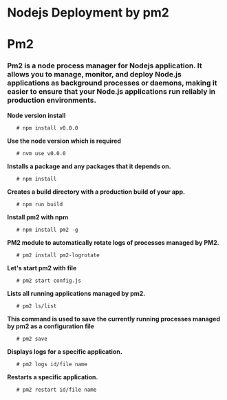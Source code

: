 # Nodejs Deployment by pm2
 # Pm2

### Pm2 is a node process manager for Nodejs application. It allows you to manage, monitor, and deploy Node.js applications as background processes or daemons, making it easier to ensure that your Node.js applications run reliably in production environments.

**Node version install**
   
       # npm install v0.0.0

**Use the node version which is required**

       # nvm use v0.0.0

**Installs a package and any packages that it depends on.**

       # npm install

**Creates a build directory with a production build of your app.**
             
       # npm run build 

**Install pm2 with npm**

       # npm install pm2 -g

**PM2 module to automatically rotate logs of processes managed by PM2.**
 
       # pm2 install pm2-logrotate

**Let's start pm2 with file**

       # pm2 start config.js

**Lists all running applications managed by pm2.**

       # pm2 ls/list

**This command is used to save the currently running processes managed by pm2 as a configuration file**

       # pm2 save

**Displays logs for a specific application.**

       # pm2 logs id/file name

**Restarts a specific application.**

       # pm2 restart id/file name
